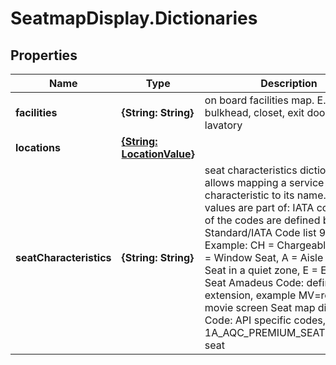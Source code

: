 # SeatmapDisplay.Dictionaries

## Properties

Name | Type | Description | Notes
------------ | ------------- | ------------- | -------------
**facilities** | **{String: String}** | on board facilities map. E.g: bulkhead, closet, exit door, galley, lavatory | [optional] 
**locations** | [**{String: LocationValue}**](LocationValue.md) |  | [optional] 
**seatCharacteristics** | **{String: String}** | seat characteristics dictionary allows mapping a service characteristic to its name. Possible values are part of:   IATA code: Most of the codes are defined by IATA Standard/IATA Code list 9825, Example: CH &#x3D; Chargeable Seat, W &#x3D; Window Seat, A &#x3D; Aisle              Seat, Q &#x3D; Seat in a quiet zone, E &#x3D; Exit Row Seat   Amadeus Code: defined as extension, example MV&#x3D;row with movie screen   Seat map display Code: API specific codes, example 1A_AQC_PREMIUM_SEAT&#x3D;premium seat | [optional] 


